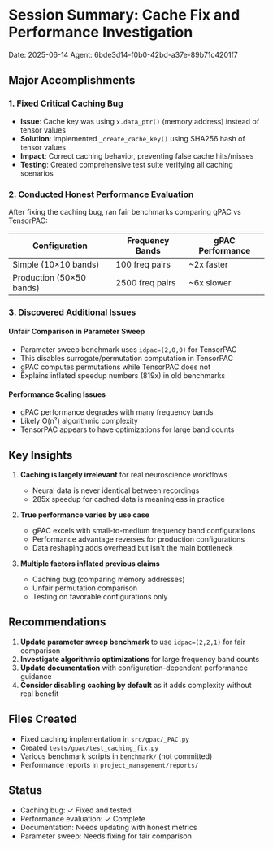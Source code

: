 # Session Summary: Cache Fix and Performance Investigation
Date: 2025-06-14
Agent: 6bde3d14-f0b0-42bd-a37e-89b71c4201f7

## Major Accomplishments

### 1. Fixed Critical Caching Bug
- **Issue**: Cache key was using `x.data_ptr()` (memory address) instead of tensor values
- **Solution**: Implemented `_create_cache_key()` using SHA256 hash of tensor values
- **Impact**: Correct caching behavior, preventing false cache hits/misses
- **Testing**: Created comprehensive test suite verifying all caching scenarios

### 2. Conducted Honest Performance Evaluation
After fixing the caching bug, ran fair benchmarks comparing gPAC vs TensorPAC:

| Configuration | Frequency Bands | gPAC Performance |
|--------------|-----------------|------------------|
| Simple (10×10 bands) | 100 freq pairs | ~2x faster |
| Production (50×50 bands) | 2500 freq pairs | ~6x slower |

### 3. Discovered Additional Issues

#### Unfair Comparison in Parameter Sweep
- Parameter sweep benchmark uses `idpac=(2,0,0)` for TensorPAC
- This disables surrogate/permutation computation in TensorPAC
- gPAC computes permutations while TensorPAC does not
- Explains inflated speedup numbers (819x) in old benchmarks

#### Performance Scaling Issues
- gPAC performance degrades with many frequency bands
- Likely O(n²) algorithmic complexity
- TensorPAC appears to have optimizations for large band counts

## Key Insights

1. **Caching is largely irrelevant** for real neuroscience workflows
   - Neural data is never identical between recordings
   - 285x speedup for cached data is meaningless in practice

2. **True performance varies by use case**
   - gPAC excels with small-to-medium frequency band configurations
   - Performance advantage reverses for production configurations
   - Data reshaping adds overhead but isn't the main bottleneck

3. **Multiple factors inflated previous claims**
   - Caching bug (comparing memory addresses)
   - Unfair permutation comparison
   - Testing on favorable configurations only

## Recommendations

1. **Update parameter sweep benchmark** to use `idpac=(2,2,1)` for fair comparison
2. **Investigate algorithmic optimizations** for large frequency band counts
3. **Update documentation** with configuration-dependent performance guidance
4. **Consider disabling caching by default** as it adds complexity without real benefit

## Files Created
- Fixed caching implementation in `src/gpac/_PAC.py`
- Created `tests/gpac/test_caching_fix.py` 
- Various benchmark scripts in `benchmark/` (not committed)
- Performance reports in `project_management/reports/`

## Status
- Caching bug: ✓ Fixed and tested
- Performance evaluation: ✓ Complete
- Documentation: Needs updating with honest metrics
- Parameter sweep: Needs fixing for fair comparison